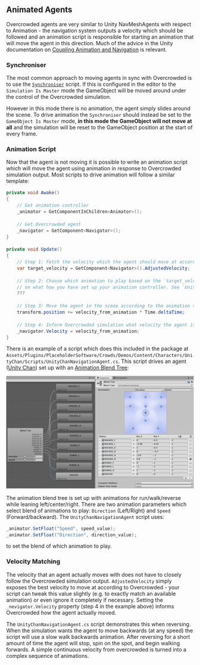 ## Animated Agents

Overcrowded agents are very similar to Unity NavMeshAgents with respect to Animation - the navigation system outputs a velocity which should be followed and an animation script is responsible for starting an animation that will move the agent in this direction. Much of the advice in the Unity documentation on [Coupling Animation and Navigation](https://docs.unity3d.com/Manual/nav-CouplingAnimationAndNavigation.html) is relevant.

### Synchroniser

The most common approach to moving agents in sync with Overcrowded is to use the [`Synchroniser`](/Reference/MonoBehaviours/Synchroniser.md) script. If this is configured in the editor to the `Simulation Is Master` mode the GameObject will be moved around under the control of the Overcrowded simulation.

However in this mode there is no animation, the agent simply slides around the scene. To drive animation the `Synchroniser` should instead be set to the `GameObject Is Master` mode, **in this mode the GameObject will not move at all** and the simulation will be reset to the GameObject position at the start of every frame.

### Animation Script

Now that the agent is not moving it is possible to write an animation script which will move the agent using animation in response to Overcrowded simulation output. Most scripts to drive animation will follow a similar template:

```csharp
private void Awake()
{
    // Get animation controller
    _animator = GetComponentInChildren<Animator>();

    // Get Overcrowded agent
    _navigator = GetComponent<Navigator>();
}

private void Update()
{
    // Step 1: Fetch the velocity which the agent should move at according to the simulation
    var target_velocity = GetComponent<Navigator>().AdjustedVelocity;

    // Step 2: Choose which animation to play based on the `target_velocity`. How to do this depends
    // on what how you have set up your animation controller. See `UnityChanNavigationAgent.cs` for an example.
    ???

    // Step 3: Move the agent in the scene according to the animation that you have chosen.
    transform.position += velocity_from_animation * Time.deltaTime;

    // Step 4: Inform Overcrowded simulation what velocity the agent is moving at.
    _navigator.Velocity = velocity_from_animation;
}
```

There is an example of a script which does this included in the package at `Assets/Plugins/PlaceholderSoftware/Crowds/Demos/Content/Characters/UnityChan/Scripts/UnityChanNavigationAgent.cs`. This script drives an agent ([Unity Chan](https://assetstore.unity.com/packages/3d/characters/unity-chan-model-18705?aid=1100lJDF)) set up with an [Animation Blend Tree](https://docs.unity3d.com/Manual/class-BlendTree.html):

![Unity Chan Animation Controller](images/AnimationControllerUnityChan.png)

The animation blend tree is set up with animations for run/walk/reverse while leaning left/center/right. There are two animation parameters which select blend of animations to play: `Direction` (Left/Right) and `Speed` (Forward/backward). The `UnityChanNavigationAgent` script uses:

```csharp
_animator.SetFloat("Speed", speed_value);
_animator.SetFloat("Direction", direction_value);
```

to set the blend of which animation to play.

### Velocity Matching

The velocity that an agent actually moves with does not have to closely follow the Overcrowded simulation output. `AdjustedVelocity` simply exposes the best velocity to move at according to Overcrowded - your script can tweak this value slightly (e.g. to exactly match an available animation) or even ignore it completely if necessary. Setting the `_nevigator.Velocity` property (step 4 in the example above) informs Overcrowded how the agent actually moved.

The `UnityChanNavigationAgent.cs` script demonstrates this when reversing. When the simulation wants the agent to move backwards (at any speed) the script will use a slow walk backwards animation. After reversing for a short amount of time the agent will stop, spin on the spot, and begin walking forwards. A simple continuous velocity from overcrowded is turned into a complex sequence of animations.